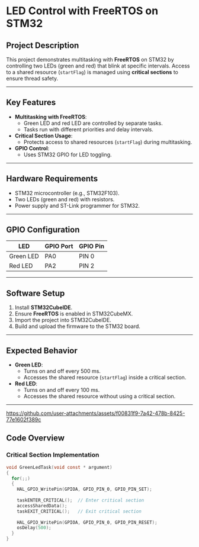 # LED Control with FreeRTOS on STM32

## Project Description
This project demonstrates multitasking with **FreeRTOS** on STM32 by controlling two LEDs (green and red) that blink at specific intervals. Access to a shared resource (`startFlag`) is managed using **critical sections** to ensure thread safety.

---

## Key Features
- **Multitasking with FreeRTOS**:
  - Green LED and red LED are controlled by separate tasks.
  - Tasks run with different priorities and delay intervals.
- **Critical Section Usage**:
  - Protects access to shared resources (`startFlag`) during multitasking.
- **GPIO Control**:
  - Uses STM32 GPIO for LED toggling.

---

## Hardware Requirements
- STM32 microcontroller (e.g., STM32F103).
- Two LEDs (green and red) with resistors.
- Power supply and ST-Link programmer for STM32.

---

## GPIO Configuration
| LED         | GPIO Port | GPIO Pin |
|-------------|-----------|----------|
| Green LED   | PA0       | PIN 0    |
| Red LED     | PA2       | PIN 2    |

---

## Software Setup
1. Install **STM32CubeIDE**.
2. Ensure **FreeRTOS** is enabled in STM32CubeMX.
3. Import the project into STM32CubeIDE.
4. Build and upload the firmware to the STM32 board.

---

## Expected Behavior
- **Green LED**:
  - Turns on and off every 500 ms.
  - Accesses the shared resource (`startFlag`) inside a critical section.
- **Red LED**:
  - Turns on and off every 100 ms.
  - Accesses the shared resource without using a critical section.

---
https://github.com/user-attachments/assets/f00831f9-7a42-478b-8425-77e1602f389c

## Code Overview
### Critical Section Implementation
```c
void GreenLedTask(void const * argument)
{
  for(;;)
  {
    HAL_GPIO_WritePin(GPIOA, GPIO_PIN_0, GPIO_PIN_SET);
    
    taskENTER_CRITICAL();  // Enter critical section
    accessSharedData();
    taskEXIT_CRITICAL();   // Exit critical section
    
    HAL_GPIO_WritePin(GPIOA, GPIO_PIN_0, GPIO_PIN_RESET);
    osDelay(500);
  }
}

